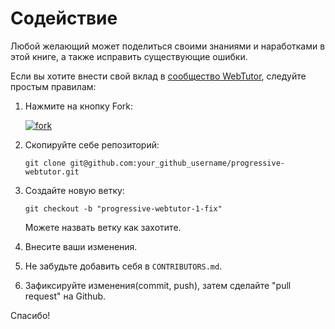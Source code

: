 # Содействие

Любой желающий может поделиться своими знаниями и наработками в этой книге, а также исправить существующие ошибки.

Если вы хотите внести свой вклад в [сообщество WebTutor](http://news.websoft.ru), следуйте простым правилам:

1. Нажмите на кнопку Fork:

   [![](https://camo.githubusercontent.com/03f63673b11d94c44dd7d1b4c470c602c5b833a1/687474703a2f2f6f6935382e74696e797069632e636f6d2f6a6a3274726d2e6a7067 "fork")](https://camo.githubusercontent.com/03f63673b11d94c44dd7d1b4c470c602c5b833a1/687474703a2f2f6f6935382e74696e797069632e636f6d2f6a6a3274726d2e6a7067)

2. Скопируйте себе репозиторий:

   ```
   git clone git@github.com:your_github_username/progressive-webtutor.git
   ```

3. Создайте новую ветку:

   ```
   git checkout -b "progressive-webtutor-1-fix"
   ```

   Можете назвать ветку как захотите.

4. Внесите ваши изменения.

5. Не забудьте добавить себя в `CONTRIBUTORS.md`.

6. Зафиксируйте изменения\(commit, push\), затем сделайте "pull request" на Github.



Спасибо!

